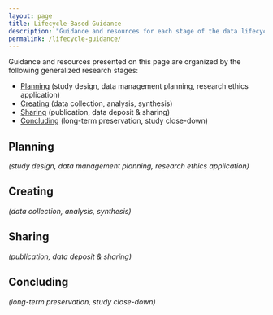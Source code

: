 ```yaml
---
layout: page
title: Lifecycle-Based Guidance
description: "Guidance and resources for each stage of the data lifecycle."
permalink: /lifecycle-guidance/
---
```


Guidance and resources presented on this page are organized by the following generalized research stages:
* [Planning](#planning) (study design, data management planning, research ethics application)
* [Creating](#creating) (data collection, analysis, synthesis)
* [Sharing](#sharing) (publication, data deposit & sharing)
* [Concluding](#concluding) (long-term preservation, study close-down)

## Planning
*(study design, data management planning, research ethics application)*

## Creating
*(data collection, analysis, synthesis)*

## Sharing
*(publication, data deposit & sharing)*

## Concluding
*(long-term preservation, study close-down)*

